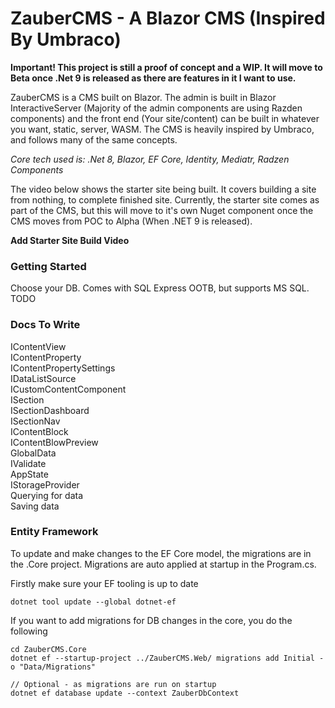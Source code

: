# ZauberCMS - A Blazor CMS (Inspired By Umbraco)

**Important! This project is still a proof of concept and a WIP. It will move to Beta once .Net 9 is released as there are features in it I want to use.**

ZauberCMS is a CMS built on Blazor. The admin is built in Blazor InteractiveServer (Majority of the admin components are using Razden components) and the front end (Your site/content) 
can be built in whatever you want, static, server, WASM. The CMS is heavily inspired by Umbraco, and follows many of the same concepts.

_Core tech used is: .Net 8, Blazor, EF Core, Identity, Mediatr, Radzen Components_

The video below shows the starter site being built. It covers building a site from nothing, to complete finished site. Currently, the starter site 
comes as part of the CMS, but this will move to it's own Nuget component once the CMS moves from POC to Alpha (When .NET 9 is released).

**Add Starter Site Build Video**

### Getting Started

Choose your DB. Comes with SQL Express OOTB, but supports MS SQL. TODO

### Docs To Write

IContentView  
IContentProperty    
IContentPropertySettings  
IDataListSource  
ICustomContentComponent  
ISection  
ISectionDashboard  
ISectionNav  
IContentBlock  
IContentBlowPreview  
GlobalData  
IValidate  
AppState  
IStorageProvider  
Querying for data  
Saving data  

### Entity Framework

To update and make changes to the EF Core model, the migrations are in the .Core project. Migrations are auto applied at startup in the Program.cs.

Firstly make sure your EF tooling is up to date

```
dotnet tool update --global dotnet-ef
```

If you want to add migrations for DB changes in the core, you do the following

```
cd ZauberCMS.Core
dotnet ef --startup-project ../ZauberCMS.Web/ migrations add Initial -o "Data/Migrations"

// Optional - as migrations are run on startup  
dotnet ef database update --context ZauberDbContext
```
